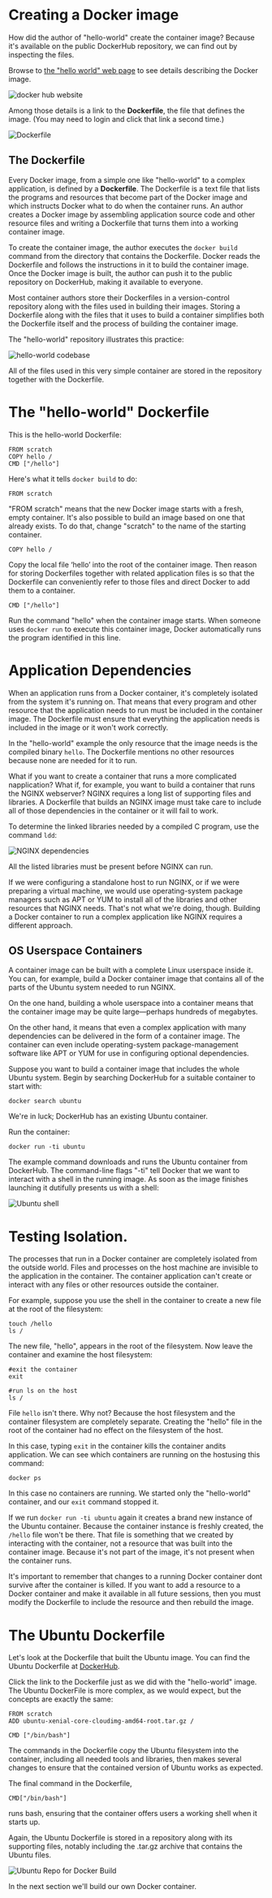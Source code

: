 # Creating a Docker image

How did the author of "hello-world" create the container image? Because it's available on the public DockerHub repository, we can find out by inspecting the files.

Browse to [the "hello world" web page](https://hub.docker.com/_/hello-world/) to see details describing the Docker image.

![docker hub website](/posts/files/docker-101/assets/images/dockerhub1.png)

Among those details is a link to the __Dockerfile__, the file that defines the image. (You may need to login and click that link a second time.)

![Dockerfile](/posts/files/docker-101/assets/images/dockerfile1.png)

## The Dockerfile

Every Docker image, from a simple one like "hello-world" to a complex application, is defined by a __Dockerfile__. The Dockerfile is a text file that lists the programs and resources that become part of the Docker image and which instructs Docker what to do when the container runs. An author creates a Docker image by assembling application source code and other resource files and writing a Dockerfile that turns them into a working container image.

To create the container image, the author executes the `docker build` command from the directory that contains the Dockerfile. Docker reads the Dockerfile and follows the instructions in it to build the container image. Once the Docker image is built, the author can push it to the public repository on DockerHub, making it available to everyone.

Most container authors store their Dockerfiles in a version-control repository along with the files used in building their images. Storing a Dockerfile along with the files that it uses to build a container simplifies both the Dockerfile itself and the process of building the container image.

The "hello-world" repository illustrates this practice:

![hello-world codebase](/posts/files/docker-101/assets/images/hello-codebase.png)

All of the files used in this very simple container are stored in the repository together with the Dockerfile.

# The "hello-world" Dockerfile

This is the hello-world Dockerfile:

```
FROM scratch
COPY hello /
CMD ["/hello"]
```

Here's what it tells `docker build` to do:

`FROM scratch`

"FROM scratch" means that the new Docker image starts with a fresh, empty container. It's also possible to build an image based on one that already exists. To do that, change "scratch" to the name of the starting container.

`COPY hello /`

Copy the local file ‘hello’ into the root of the container image. Then reason for storing Dockerfiles together with related application files is so that the Dockerfile can conveniently refer to those files and direct Docker to add them to a container.

`CMD ["/hello"]`

Run the command "hello" when the container image starts. When someone uses `docker run` to execute this container image, Docker automatically runs the program identified in this line.

# Application Dependencies

When an application runs from a Docker container, it's completely isolated from the system it's running on. That means that every program and other resource that the application needs to run must be included in the container image. The Dockerfile must ensure that everything the application needs is included in the image or it won't work correctly.

In the "hello-world" example the only resource that the image needs is the compiled binary `hello`. The Dockerfile mentions no other resources because none are needed for it to run.

What if you want to create a container that runs a more complicated napplication? What if, for example, you want to build a container that runs the NGINX webserver? NGINX requires a long list of supporting files and libraries. A Dockerfile that builds an NGINX image must take care to include all of those dependencies in the container or it will fail to work.

To determine the linked libraries needed by a compiled C program, use the command `ldd`:

![NGINX dependencies](/posts/files/docker-101/assets/images/ldd1.png)

All the listed libraries must be present before NGINX can run.

If we were configuring a standalone host to run NGINX, or if we were preparing a virtual machine, we would use operating-system package managers such as APT or YUM to install all of the libraries and other resources that NGINX needs. That's not what we're doing, though. Building a Docker container to run a complex application like NGINX requires a different approach.

## OS Userspace Containers

A container image can be built with a complete Linux userspace inside it. You can, for example, build a Docker container image that contains all of the parts of the Ubuntu system needed to run NGINX.

On the one hand, building a whole userspace into a container means that the container image may be quite large&mdash;perhaps hundreds of megabytes.

On the other hand, it means that even a complex application with many dependencies can be delivered in the form of a container image. The container can even include operating-system package-management software like APT or YUM for use in configuring optional dependencies.

Suppose you want to build a container image that includes the whole Ubuntu system. Begin by searching DockerHub for a suitable container to start with:

```
docker search ubuntu
```

We're in luck; DockerHub has an existing Ubuntu container.

Run the container:

```
docker run -ti ubuntu
```

The example command downloads and runs the Ubuntu container from DockerHub. The command-line flags "-ti" tell Docker that we want to interact with a shell in the running image. As soon as the image finishes launching it dutifully presents us with a shell:

![Ubuntu shell](/posts/files/docker-101/assets/images/ubuntu1.png)

# Testing Isolation.

The processes that run in a Docker container are completely isolated from the outside world. Files and processes on the host machine are invisible to the application in the container. The container application can't create or interact with any files or other resources outside the container.

For example, suppose you use the shell in the container to create a new file at the root of the filesystem:

```
touch /hello
ls /
```

The new file, "hello", appears in the root of the filesystem. Now leave the container and examine the host filesystem:

```
#exit the container
exit

#run ls on the host
ls /
```

File `hello` isn't there. Why not? Because the host filesystem and the container filesystem are completely separate. Creating the "hello" file in the root of the container had no effect on the filesystem of the host.

In this case, typing `exit` in the container kills the container andits application. We can see which containers are running on the hostusing this command:

`docker ps`

In this case no containers are running. We started only the "hello-world" container, and our `exit` command stopped it.

If we run `docker run -ti ubuntu` again it creates a brand new instance of the Ubuntu container. Because the container instance is freshly created, the `/hello` file won't be there. That file is something that we created by interacting with the container, not a resource that was built into the container image. Because it's not part of the image, it's not present when the container runs.

It's important to remember that changes to a running Docker container dont survive after the container is killed. If you want to add a resource to a Docker container and make it available in all future sessions, then you must modify the Dockerfile to include the resource and then rebuild the image.

# The Ubuntu Dockerfile

Let's look at the Dockerfile that built the Ubuntu image. You can find the Ubuntu Dockerfile at [DockerHub](https://hub.docker.com/_/ubuntu).

Click the link to the Dockerfile just as we did with the "hello-world" image. The Ubuntu DockerFile is more complex, as we would expect, but the concepts are exactly the same:

```
FROM scratch
ADD ubuntu-xenial-core-cloudimg-amd64-root.tar.gz /

CMD ["/bin/bash"]
```

The commands in the Dockerfile copy the Ubuntu filesystem into the container, including all needed tools and libraries, then makes several changes to ensure that the contained version of Ubuntu works as expected.

The final command in the Dockerfile,

`CMD["/bin/bash"]`

runs bash, ensuring that the container offers users a working shell when it starts up.

Again, the Ubuntu Dockerfile is stored in a repository along with its supporting files, notably including the .tar.gz archive that contains the Ubuntu files.

![Ubuntu Repo for Docker Build](/posts/files/docker-101/assets/images/ubunturepo1.png)

In the next section we'll build our own Docker container.
